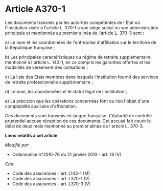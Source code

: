 # Article A370-1

Les documents transmis par les autorités compétentes de l'Etat où l'institution visée à l'article L. 370-1 a son siège social
ou son administration principale et mentionnés au premier alinéa de l'article L. 370-3 sont :

a) Le nom et les coordonnées de l'entreprise d'affiliation sur le territoire de la République française ;

b) Les principales caractéristiques du régime de retraite supplémentaire mentionné à l'article L. 143-1, en ce compris les
garanties offertes et les modalités de versement des cotisations ;

c) La liste des Etats membres dans lesquels l'institution fournit des services de retraite professionnelle supplémentaire ;

d) Le nom, les coordonnées et le statut légal de l'institution ;

e) La précision que les opérations concernées font ou non l'objet d'une comptabilité auxiliaire d'affectation.

Ces documents sont transmis en langue française. L'Autorité de contrôle prudentiel accuse réception de ces documents. Cet
accusé fait courir le délai de deux mois mentionné au premier alinéa de l'article L. 370-3.

**Liens relatifs à cet article**

_Modifié par_:

  - Ordonnance n°2010-76 du 21 janvier 2010 - art. 18 (V)

_Cite_:

  - Code des assurances - art. L143-1 (M)
  - Code des assurances - art. L370-1 (V)
  - Code des assurances - art. L370-3 (V)
